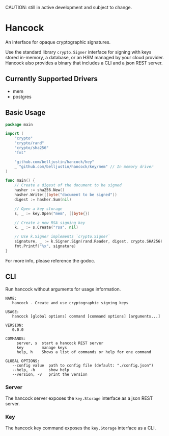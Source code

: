 CAUTION: still in active development and subject to change.

# Hancock

An interface for opaque cryptographic signatures.

Use the standard library `crypto.Signer` interface for signing with keys stored in-memory, a database, or an HSM managed by your cloud provider.
Hancock also provides a binary that includes a CLI and a json REST server.

## Currently Supported Drivers

- mem
- postgres

## Basic Usage

```go
package main

import (
	"crypto"
	"crypto/rand"
	"crypto/sha256"
	"fmt"

	"github.com/belljustin/hancock/key"
	_ "github.com/belljustin/hancock/key/mem" // In memory driver
)

func main() {
	// Create a digest of the document to be signed
	hasher := sha256.New()
	hasher.Write([]byte("document to be signed"))
	digest := hasher.Sum(nil)

	// Open a key storage
	s, _ := key.Open("mem", []byte{})

	// Create a new RSA signing key
	k, _ := s.Create("rsa", nil)

	// Use k.Signer implements `crypto.Signer`
	signature, _ := k.Signer.Sign(rand.Reader, digest, crypto.SHA256)
	fmt.Printf("%x", signature)
}
```

For more info, please reference the godoc.

## CLI

Run hancock without arguments for usage information.

```
NAME:
   hancock - Create and use cryptographic signing keys

USAGE:
   hancock [global options] command [command options] [arguments...]

VERSION:
   0.0.0

COMMANDS:
     server, s  start a hancock REST server
     key        manage keys
     help, h    Shows a list of commands or help for one command

GLOBAL OPTIONS:
   --config value  path to config file (default: "./config.json")
   --help, -h      show help
   --version, -v   print the version
```

### Server	

The hancock server exposes the `key.Storage` interface as a json REST server.

### Key

The hancock key command exposes the `key.Storage` interface as a CLI.
